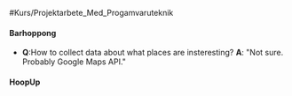 #Kurs/Projektarbete_Med_Progamvaruteknik 


#### Barhoppong
- **Q**:How to collect data about what places are insteresting?
	**A**: "Not sure. Probably Google Maps API."

#### HoopUp

